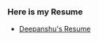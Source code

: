 ### Here is my Resume

* [Deepanshu's Resume](https://drive.google.com/open?id=1Gg-fiMYfehm_E8vujeI5kwVng4iaIQc_)
